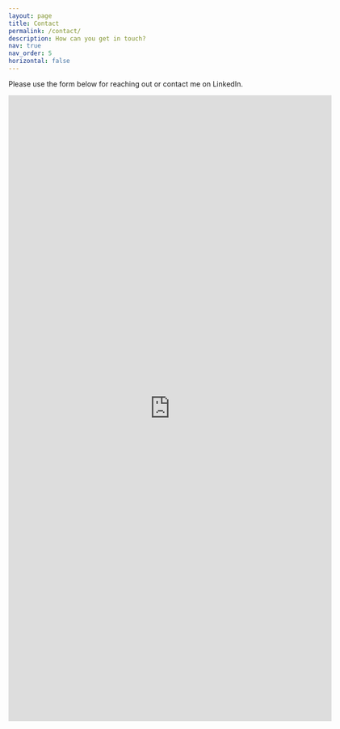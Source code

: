 ```yaml
---
layout: page
title: Contact
permalink: /contact/
description: How can you get in touch?
nav: true
nav_order: 5
horizontal: false
---
```


Please use the form below for reaching out or contact me on LinkedIn.

<iframe src="https://docs.google.com/forms/d/e/1FAIpQLSeFHH4TM4z8O3X7EATNE_8fu38F2A_SBTYhWcRRlyluZMQoyg/viewform?embedded=true" width="640" height="1239" frameborder="0" marginheight="0" marginwidth="0">Loading…</iframe>